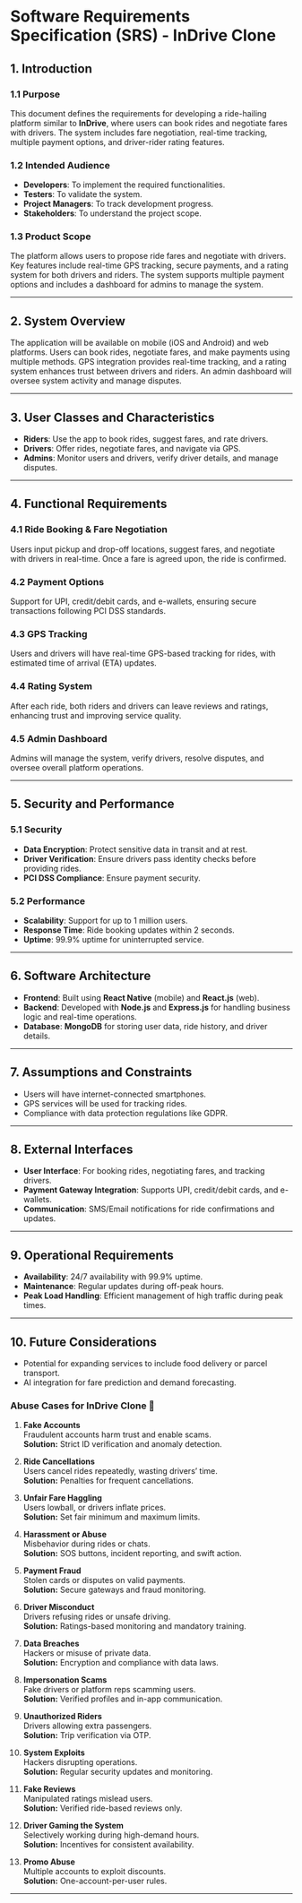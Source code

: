 # Software Requirements Specification (SRS) - InDrive Clone

## 1. Introduction

### 1.1 Purpose  
This document defines the requirements for developing a ride-hailing platform similar to **InDrive**, where users can book rides and negotiate fares with drivers. The system includes fare negotiation, real-time tracking, multiple payment options, and driver-rider rating features.

### 1.2 Intended Audience  
- **Developers**: To implement the required functionalities.
- **Testers**: To validate the system.
- **Project Managers**: To track development progress.
- **Stakeholders**: To understand the project scope.

### 1.3 Product Scope  
The platform allows users to propose ride fares and negotiate with drivers. Key features include real-time GPS tracking, secure payments, and a rating system for both drivers and riders. The system supports multiple payment options and includes a dashboard for admins to manage the system.

---

## 2. System Overview

The application will be available on mobile (iOS and Android) and web platforms. Users can book rides, negotiate fares, and make payments using multiple methods. GPS integration provides real-time tracking, and a rating system enhances trust between drivers and riders. An admin dashboard will oversee system activity and manage disputes.

---

## 3. User Classes and Characteristics

- **Riders**: Use the app to book rides, suggest fares, and rate drivers.
- **Drivers**: Offer rides, negotiate fares, and navigate via GPS.
- **Admins**: Monitor users and drivers, verify driver details, and manage disputes.

---

## 4. Functional Requirements

### 4.1 Ride Booking & Fare Negotiation  
Users input pickup and drop-off locations, suggest fares, and negotiate with drivers in real-time. Once a fare is agreed upon, the ride is confirmed.

### 4.2 Payment Options  
Support for UPI, credit/debit cards, and e-wallets, ensuring secure transactions following PCI DSS standards.

### 4.3 GPS Tracking  
Users and drivers will have real-time GPS-based tracking for rides, with estimated time of arrival (ETA) updates.

### 4.4 Rating System  
After each ride, both riders and drivers can leave reviews and ratings, enhancing trust and improving service quality.

### 4.5 Admin Dashboard  
Admins will manage the system, verify drivers, resolve disputes, and oversee overall platform operations.

---

## 5. Security and Performance

### 5.1 Security  
- **Data Encryption**: Protect sensitive data in transit and at rest.
- **Driver Verification**: Ensure drivers pass identity checks before providing rides.
- **PCI DSS Compliance**: Ensure payment security.

### 5.2 Performance  
- **Scalability**: Support for up to 1 million users.
- **Response Time**: Ride booking updates within 2 seconds.
- **Uptime**: 99.9% uptime for uninterrupted service.

---

## 6. Software Architecture

- **Frontend**: Built using **React Native** (mobile) and **React.js** (web).
- **Backend**: Developed with **Node.js** and **Express.js** for handling business logic and real-time operations.
- **Database**: **MongoDB** for storing user data, ride history, and driver details.

---

## 7. Assumptions and Constraints

- Users will have internet-connected smartphones.
- GPS services will be used for tracking rides.
- Compliance with data protection regulations like GDPR.

---

## 8. External Interfaces

- **User Interface**: For booking rides, negotiating fares, and tracking drivers.
- **Payment Gateway Integration**: Supports UPI, credit/debit cards, and e-wallets.
- **Communication**: SMS/Email notifications for ride confirmations and updates.

---

## 9. Operational Requirements

- **Availability**: 24/7 availability with 99.9% uptime.
- **Maintenance**: Regular updates during off-peak hours.
- **Peak Load Handling**: Efficient management of high traffic during peak times.

---

## 10. Future Considerations

- Potential for expanding services to include food delivery or parcel transport.
- AI integration for fare prediction and demand forecasting.


### **Abuse Cases for InDrive Clone 🚨**

1. **Fake Accounts**  
   Fraudulent accounts harm trust and enable scams.  
   **Solution:** Strict ID verification and anomaly detection.  

2. **Ride Cancellations**  
   Users cancel rides repeatedly, wasting drivers’ time.  
   **Solution:** Penalties for frequent cancellations.  

3. **Unfair Fare Haggling**  
   Users lowball, or drivers inflate prices.  
   **Solution:** Set fair minimum and maximum limits.  

4. **Harassment or Abuse**  
   Misbehavior during rides or chats.  
   **Solution:** SOS buttons, incident reporting, and swift action.  

5. **Payment Fraud**  
   Stolen cards or disputes on valid payments.  
   **Solution:** Secure gateways and fraud monitoring.  

6. **Driver Misconduct**  
   Drivers refusing rides or unsafe driving.  
   **Solution:** Ratings-based monitoring and mandatory training.  

7. **Data Breaches**  
   Hackers or misuse of private data.  
   **Solution:** Encryption and compliance with data laws.  

8. **Impersonation Scams**  
   Fake drivers or platform reps scamming users.  
   **Solution:** Verified profiles and in-app communication.  

9. **Unauthorized Riders**  
   Drivers allowing extra passengers.  
   **Solution:** Trip verification via OTP.  

10. **System Exploits**  
   Hackers disrupting operations.  
   **Solution:** Regular security updates and monitoring.  

11. **Fake Reviews**  
   Manipulated ratings mislead users.  
   **Solution:** Verified ride-based reviews only.  

12. **Driver Gaming the System**  
   Selectively working during high-demand hours.  
   **Solution:** Incentives for consistent availability.  

13. **Promo Abuse**  
   Multiple accounts to exploit discounts.  
   **Solution:** One-account-per-user rules.  

---

